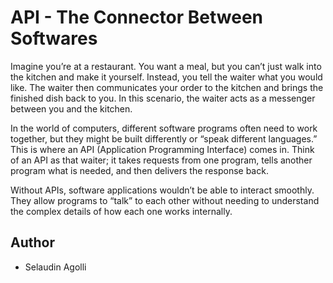 # API - The Connector Between Softwares

Imagine you’re at a restaurant. You want a meal, but you can’t just walk into the kitchen and make it yourself. Instead, you tell the waiter what you would like. The waiter then communicates your order to the kitchen and brings the finished dish back to you. In this scenario, the waiter acts as a messenger between you and the kitchen.

In the world of computers, different software programs often need to work together, but they might be built differently or “speak different languages.” This is where an API (Application Programming Interface) comes in. Think of an API as that waiter; it takes requests from one program, tells another program what is needed, and then delivers the response back.

Without APIs, software applications wouldn’t be able to interact smoothly. They allow programs to “talk” to each other without needing to understand the complex details of how each one works internally.


## Author
- Selaudin Agolli